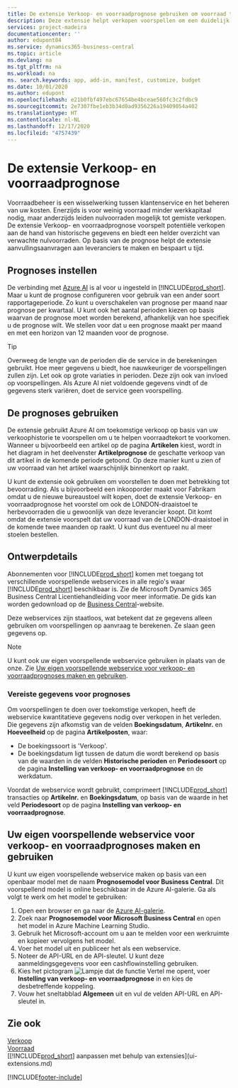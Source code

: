 ```yaml
---
title: De extensie Verkoop- en voorraadprognose gebruiken om voorraad te beheren | Microsoft Docs
description: Deze extensie helpt verkopen voorspellen om een duidelijk overzicht te krijgen van verwachte nulvoorraden en helpt u zelfs aanvullingsorders voor leveranciers te maken.
services: project-madeira
documentationcenter: ''
author: edupont04
ms.service: dynamics365-business-central
ms.topic: article
ms.devlang: na
ms.tgt_pltfrm: na
ms.workload: na
ms. search.keywords: app, add-in, manifest, customize, budget
ms.date: 10/01/2020
ms.author: edupont
ms.openlocfilehash: e21b0fbf497ebc67654be4bceae560fc3c2fdbc9
ms.sourcegitcommit: 2e7307fbe1eb3b34d0ad9356226a19409054a402
ms.translationtype: HT
ms.contentlocale: nl-NL
ms.lasthandoff: 12/17/2020
ms.locfileid: "4757439"
---
```

# <a name="the-sales-and-inventory-forecast-extension"></a>De extensie Verkoop- en voorraadprognose
Voorraadbeheer is een wisselwerking tussen klantenservice en het beheren van uw kosten. Enerzijds is voor weinig voorraad minder werkkapitaal nodig, maar anderzijds leiden nulvoorraden mogelijk tot gemiste verkopen. De extensie Verkoop- en voorraadprognose voorspelt potentiële verkopen aan de hand van historische gegevens en biedt een helder overzicht van verwachte nulvoorraden. Op basis van de prognose helpt de extensie aanvullingsaanvragen aan leveranciers te maken en bespaart u tijd.  

## <a name="setting-up-forecasting"></a>Prognoses instellen
De verbinding met [Azure AI](https://azure.microsoft.com/overview/ai-platform/) is al voor u ingesteld in [!INCLUDE[prod_short](includes/prod_short.md)]. Maar u kunt de prognose configureren voor gebruik van een ander soort rapportageperiode. Zo kunt u overschakelen van prognose per maand naar prognose per kwartaal. U kunt ook het aantal perioden kiezen op basis waarvan de prognose moet worden berekend, afhankelijk van hoe specifiek u de prognose wilt. We stellen voor dat u een prognose maakt per maand en met een horizon van 12 maanden voor de prognose. 

> [!TIP]  
>   Overweeg de lengte van de perioden die de service in de berekeningen gebruikt. Hoe meer gegevens u biedt, hoe nauwkeuriger de voorspellingen zullen zijn. Let ook op grote variaties in perioden. Deze zijn ook van invloed op voorspellingen. Als Azure AI niet voldoende gegevens vindt of de gegevens sterk variëren, doet de service geen voorspelling.

## <a name="using-the-forecasts"></a>De prognoses gebruiken
De extensie gebruikt Azure AI om toekomstige verkoop op basis van uw verkoophistorie te voorspellen om u te helpen voorraadtekort te voorkomen. Wanneer u bijvoorbeeld een artikel op de pagina **Artikelen** kiest, wordt in het diagram in het deelvenster **Artikelprognose** de geschatte verkoop van dit artikel in de komende periode getoond. Op deze manier kunt u zien of uw voorraad van het artikel waarschijnlijk binnenkort op raakt.  

U kunt de extensie ook gebruiken om voorstellen te doen met betrekking tot bevoorrading. Als u bijvoorbeeld een inkooporder maakt voor Fabrikam omdat u de nieuwe bureaustoel wilt kopen, doet de extensie Verkoop- en voorraadprognose het voorstel om ook de LONDON-draaistoel te herbevoorraden die u gewoonlijk van deze leverancier koopt. Dit komt omdat de extensie voorspelt dat uw voorraad van de LONDON-draaistoel in de komende twee maanden op raakt. U kunt dus eventueel nu al meer stoelen bestellen.  

## <a name="design-details"></a>Ontwerpdetails
Abonnementen voor [!INCLUDE[prod_short](includes/prod_short.md)] komen met toegang tot verschillende voorspellende webservices in alle regio's waar [!INCLUDE[prod_short](includes/prod_short.md)] beschikbaar is. Zie de Microsoft Dynamics 365 Business Central Licentiehandleiding voor meer informatie. De gids kan worden gedownload op de [Business Central](https://dynamics.microsoft.com/en-us/business-central/overview/)-website. 

Deze webservices zijn staatloos, wat betekent dat ze gegevens alleen gebruiken om voorspellingen op aanvraag te berekenen. Ze slaan geen gegevens op.

> [!NOTE]  
>   U kunt ook uw eigen voorspellende webservice gebruiken in plaats van de onze. Zie [Uw eigen voorspellende webservice voor verkoop- en voorraadprognoses maken en gebruiken](#AnchorText). 

### <a name="data-required-for-forecast"></a>Vereiste gegevens voor prognoses
Om voorspellingen te doen over toekomstige verkopen, heeft de webservice kwantitatieve gegevens nodig over verkopen in het verleden. Die gegevens zijn afkomstig van de velden **Boekingsdatum**, **Artikelnr.** en **Hoeveelheid** op de pagina **Artikelposten**, waar:
-    De boekingssoort is 'Verkoop'.
- De boekingsdatum ligt tussen de datum die wordt berekend op basis van de waarden in de velden **Historische perioden** en **Periodesoort** op de pagina **Instelling van verkoop- en voorraadprognose** en de werkdatum.

Voordat de webservice wordt gebruikt, comprimeert [!INCLUDE[prod_short](includes/prod_short.md)] transacties op **Artikelnr.** en **Boekingsdatum**, op basis van de waarde in het veld **Periodesoort** op de pagina **Instelling van verkoop- en voorraadprognose**.

## <a name="create-and-use-your-own-predictive-web-service-for-sales-and-inventory-forecasts"></a><a name="AnchorText"> </a>Uw eigen voorspellende webservice voor verkoop- en voorraadprognoses maken en gebruiken
U kunt uw eigen voorspellende webservice maken op basis van een openbaar model met de naam **Prognosemodel voor Business Central**. Dit voorspellend model is online beschikbaar in de Azure AI-galerie. Ga als volgt te werk om het model te gebruiken:  

1. Open een browser en ga naar de [Azure AI-galerie](https://go.microsoft.com/fwlink/?linkid=828352).  
2. Zoek naar **Prognosemodel voor Microsoft Business Central** en open het model in Azure Machine Learning Studio.  
3. Gebruik het Microsoft-account om u aan te melden voor een werkruimte en kopieer vervolgens het model.  
4. Voer het model uit en publiceer het als een webservice.  
5. Noteer de API-URL en de API-sleutel. U kunt deze aanmeldingsgegevens voor een cashflowinstelling gebruiken.  
6. Kies het pictogram ![Lampje dat de functie Vertel me opent](media/ui-search/search_small.png "Vertel me wat u wilt doen"), voer **Instelling van verkoop- en voorraadprognose** in en kies de desbetreffende koppeling.  
7. Vouw het sneltabblad **Algemeen** uit en vul de velden API-URL en API-sleutel in.  


## <a name="see-also"></a>Zie ook
[Verkoop](sales-manage-sales.md)  
[Voorraad](inventory-manage-inventory.md)  
[[!INCLUDE[prod_short](includes/prod_short.md)] aanpassen met behulp van extensies](ui-extensions.md)  


[!INCLUDE[footer-include](includes/footer-banner.md)]